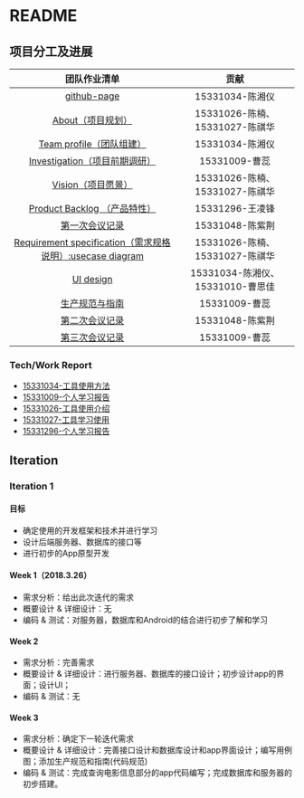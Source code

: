 # README
## 项目分工及进展

|                  团队作业清单                  |            贡献             |
| :--------------------------------------: | :-----------------------: |
| [github-page](https://dramatictickets.github.io/) |       15331034-陈湘仪        |
| [About（项目规划）](https://github.com/dramaticTickets/dramatic-tickets/blob/master/ABOUT.md) | 15331026-陈楠、15331027-陈祺华  |
| [Team profile（团队组建）](https://github.com/dramaticTickets/dramatic-tickets/blob/master/documents/1_responsibility_assignment.md) |       15331034-陈湘仪        |
| [ Investigation（项目前期调研）](https://github.com/dramaticTickets/dramatic-tickets/blob/master/documents/3_Product_survey_report.md) |        15331009-曹蕊        |
| [ Vision（项目愿景）](https://github.com/dramaticTickets/dramatic-tickets/blob/master/documents/4_vision.md) | 15331026-陈楠、15331027-陈祺华  |
| [ Product Backlog （产品特性）](https://github.com/dramaticTickets/dramatic-tickets/blob/master/documents/5_product_backlog_initial.md) |       15331296-王凌锋        |
| [第一次会议记录](https://github.com/dramaticTickets/dramatic-tickets/blob/master/documents/2_meet_recordings.md) |       15331048-陈紫荆        |
| [ Requirement specification（需求规格说明）:usecase diagram](https://github.com/dramaticTickets/dramatic-tickets/blob/master/documents/8_use_case.md) | 15331026-陈楠、15331027-陈祺华  |
| [UI design](https://github.com/dramaticTickets/dramatic-tickets/blob/master/documents/7_Design.md) | 15331034-陈湘仪、15331010-曹思佳 |
| [生产规范与指南](https://github.com/dramaticTickets/dramatic-tickets/blob/master/documents/9_code_style.md) |        15331009-曹蕊        |
| [第二次会议记录](https://github.com/dramaticTickets/dramatic-tickets/blob/master/documents/2_meet_recordings.md) |       15331048-陈紫荆        |
| [第三次会议记录](https://github.com/dramaticTickets/dramatic-tickets/blob/master/documents/2_meet_recordings.md) |       15331009-曹蕊        |

### Tech/Work Report

- [15331034-工具使用方法](https://chenxy296.github.io/week%203/2018/04/15/工具使用方法.html)
- [15331009-个人学习报告](https://zichang06.github.io/2018/04/14/UMLlearningReport/)
- [15331026-工具使用介绍](https://github.com/dramaticTickets/dramatic-tickets/blob/master/documents/Tech_Work_Report/15331026_%E9%99%88%E6%A5%A0_%E5%B7%A5%E5%85%B7%E4%BD%BF%E7%94%A8%E4%BB%8B%E7%BB%8D.md)
- [15331027-工具学习使用](https://github.com/dramaticTickets/dramatic-tickets/blob/master/documents/Tech_Work_Report/15331027_%E9%99%88%E7%A5%BA%E5%8D%8E_%E5%B7%A5%E5%85%B7%E4%BD%BF%E7%94%A8%E6%96%B9%E6%B3%95.md)
- [15331296-个人学习报告](https://github.com/dramaticTickets/dramatic-tickets/blob/master/documents/Tech_Work_Report/15331296_%E7%8E%8B%E5%87%8C%E9%94%8B_%E6%8A%80%E6%9C%AF%E5%AD%A6%E4%B9%A0%E6%8A%A5%E5%91%8A.md)




## Iteration

### Iteration 1

#### 目标

- 确定使用的开发框架和技术并进行学习
- 设计后端服务器、数据库的接口等
- 进行初步的App原型开发

#### Week 1（2018.3.26）

- 需求分析：给出此次迭代的需求
- 概要设计 & 详细设计：无
- 编码 & 测试：对服务器，数据库和Android的结合进行初步了解和学习

#### Week 2

- 需求分析：完善需求
- 概要设计 & 详细设计：进行服务器、数据库的接口设计；初步设计app的界面；设计UI；
- 编码 & 测试：无

#### Week 3

- 需求分析：确定下一轮迭代需求
- 概要设计 & 详细设计：完善接口设计和数据库设计和app界面设计；编写用例图；添加生产规范和指南(代码规范)
- 编码 & 测试：完成查询电影信息部分的app代码编写；完成数据库和服务器的初步搭建。
